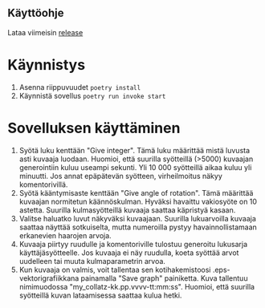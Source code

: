 ## Käyttöohje
Lataa viimeisin [release](https://github.com/viljavai/OhTe/releases)
# Käynnistys
1. Asenna riippuvuudet
`poetry install`
2. Käynnistä sovellus
`poetry run invoke start`
# Sovelluksen käyttäminen
1. Syötä luku kenttään "Give integer". Tämä luku määrittää mistä luvusta asti kuvaaja luodaan. Huomioi, 
että suurilla syötteillä (>5000) kuvaajan generointiin kuluu useampi sekunti. Yli 10 000 syötteillä aikaa kuluu yli minuutti. 
Jos annat epäpätevän syötteen, virheilmoitus näkyy komentorivillä.
2. Syötä kääntymisaste kenttään "Give angle of rotation". Tämä määrittää kuvaajan normitetun käännöskulman. 
Hyväksi havaittu vakiosyöte on 10 astetta. Suurilla kulmasyötteillä kuvaaja saattaa käpristyä kasaan. 
3. Valitse haluatko luvut näkyväksi kuvaajaan. Suurilla lukuarvoilla kuvaaja saattaa näyttää sotkuiselta, 
mutta numeroilla pystyy havainnollistamaan erkanevien haarojen arvoja.
4. Kuvaaja piirtyy ruudulle ja komentoriville tulostuu generoitu lukusarja käyttäjäsyötteelle.
Jos kuvaaja ei näy ruudulla, koeta syöttää arvot uudelleen tai muuta kulmaparametrin arvoa. 
6. Kun kuvaaja on valmis, voit tallentaa sen kotihakemistoosi .eps-vektorigrafiikkana painamalla "Save graph" painiketta. 
Kuva tallentuu nimimuodossa "my_collatz-kk.pp.vvvv-tt:mm:ss". Huomioi, että suurilla syötteillä kuvan lataamisessa saattaa kulua hetki.
